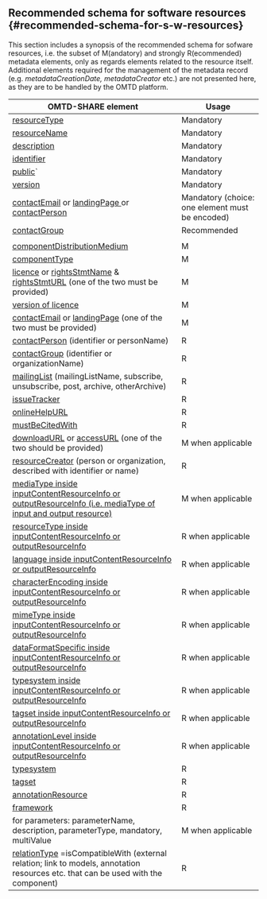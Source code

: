 ## Recommended schema for software resources {#recommended-schema-for-s-w-resources}

This section includes a synopsis of the recommended schema for sofware resources, i.e. the subset of M\(andatory\) and strongly R\(ecommended\) metadata elements, only as regards elements related to the resource itself. Additional elements required for the management of the metadata record \(e.g. _metadataCreationDate, metadataCreator_ etc.\) are not presented here, as they are to be handled by the OMTD platform.

| OMTD-SHARE element | Usage |
| --- | --- |
| [resourceType](/components_resourceType.md) | Mandatory |
| [resourceName](/components_resourceName.md) | Mandatory |
| [description](/components_description.md) | Mandatory |
| [identifier](/components_identifier.md) | Mandatory |
| [public](/public)\` | Mandatory |
| [version](/components_version.md) | Mandatory |
| [contactEmail](/components_contactEmail.md) or [landingPage ](/components_landingPage.md)or [contactPerson](/components_contactPerson.md) | Mandatory \(choice: one element must be encoded\) |
| [contactGroup](/components_contactGroup.md) | Recommended |
|  |  |
| [componentDistributionMedium](/components_componentDistributionMedium.md) | M |
| [componentType](/components_componentType.md) | M |
| [licence](/components_licence.md) or [rightsStmtName](/components_rightsStmtName.md) & [rightsStmtURL](/components_rightsStmtURL.md) \(one of the two must be provided\) | M |
| [version of licence](/components_version_of_licence.md) | M |
| [contactEmail](/components_contactEmail.md) or [landingPage](/components_landingPage.md) \(one of the two must be provided\) | M |
| [contactPerson](/components_contactPerson.md) \(identifier or personName\) | R |
| [contactGroup](/components_contactGroup.md) \(identifier or organizationName\) | R |
| [mailingList](/components_mailingList.md) \(mailingListName, subscribe, unsubscribe, post, archive, otherArchive\) | R |
| [issueTracker](/components_issueTracker.md) | R |
| [onlineHelpURL](/components_onlineHelpURL.md) | R |
| [mustBeCitedWith](/components_mustBeCitedWith.md) | R |
| [downloadURL](/components_downloadURL.md) or [accessURL](/components_accessURL.md) \(one of the two should be provided\) | M when applicable |
| [resourceCreator](/components_resourceCreator.md) \(person or organization, described with identifier or name\) | R |
| [mediaType inside inputContentResourceInfo or outputResourceInfo \(i.e. mediaType of input and output resource\)](/components_mediaType_inside_inputContentResourceInfo_or_outputResourceInfo.md) | M when applicable |
| [resourceType inside inputContentResourceInfo or outputResourceInfo](/components_resourceType_inside_inputContentResourceInfo_or_outputResourceInfo.md) | R when applicable |
| [language inside inputContentResourceInfo or outputResourceInfo](/components_language_inside_inputContentResourceInfo_or_outputResourceInfo.md) | R when applicable |
| [characterEncoding inside inputContentResourceInfo or outputResourceInfo](/components_characterEncoding_inside_inputContentResourceInfo_or_outputResourceInfo.md) | R when applicable |
| [mimeType inside inputContentResourceInfo or outputResourceInfo](/components_mimeType_inside_inputContentResourceInfo_or_outputResourceInfo.md) | R when applicable |
| [dataFormatSpecific inside inputContentResourceInfo or outputResourceInfo](/components_dataFormatSpecific_inside_inputContentResourceInfo_or_outputResourceInfo.md) | R when applicable |
| [typesystem inside inputContentResourceInfo or outputResourceInfo](/components_typesystem_inside_inputContentResourceInfo_or_outputResourceInfo.md) | R when applicable |
| [tagset inside inputContentResourceInfo or outputResourceInfo](/components_tagset_inside_inputContentResourceInfo_or_outputResourceInfo.md) | R when applicable |
| [annotationLevel inside inputContentResourceInfo or outputResourceInfo](/components_annotationLevel_inside_inputContentResourceInfo_or_outputResourceInfo.md) | R when applicable |
| [typesystem](/components_typesystem_inside_componentDependencies.md) | R |
| [tagset](/components_tagset_inside_componentDependencies.md) | R |
| [annotationResource](/components_annotationResource_inside_componentDependencies.md) | R |
| [framework](/components_framework.md) | R |
| for parameters: parameterName, description, parameterType, mandatory, multiValue | M when applicable |
| [relationType](/compoments_relationType.md) =isCompatibleWith \(external relation; link to models, annotation resources etc. that can be used with the component\) | R |



